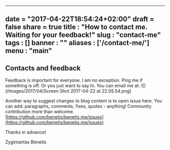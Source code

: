 
---
date = "2017-04-22T18:54:24+02:00"
draft = false
share = true
title : "How to contact me. Waiting for your feedback!"
slug : "contact-me"
tags : []
banner : ""
aliases : ['/contact-me/']
menu : "main"
---

## Contacts and feedback

Feedback is important for everyone. I am no exception. Ping me if something is off. Or you just want to say hi. You can email me at:
![](/images/2017/04/Screen Shot 2017-04-22 at 22.05.54.png)

Another way to suggest changes to blog content is to open issue here. You can add: paragraphs, comments, fixes, quotes - anything! Community contribution more than welcome. [https://github.com/benetis/benetis.me/issues](https://github.com/benetis/benetis.me/issues)

Thanks in advance!

Zygimantas Benetis
